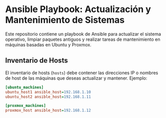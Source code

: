 # Ansible Playbook: Actualización y Mantenimiento de Sistemas

Este repositorio contiene un playbook de Ansible para actualizar el sistema operativo, limpiar paquetes antiguos y realizar tareas de mantenimiento en máquinas basadas en Ubuntu y Proxmox.

## Inventario de Hosts

El inventario de hosts (`hosts`) debe contener las direcciones IP o nombres de host de las máquinas que deseas actualizar y mantener. Ejemplo:

```ini
[ubuntu_machines]
ubuntu_host1 ansible_host=192.168.1.10
ubuntu_host2 ansible_host=192.168.1.11

[proxmox_machines]
proxmox_host ansible_host=192.168.1.12
